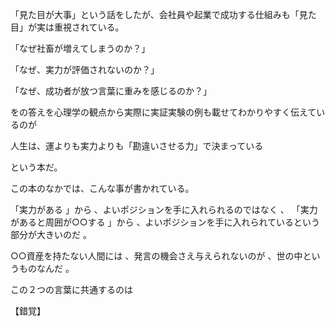 「見た目が大事」という話をしたが、会社員や起業で成功する仕組みも「見た目」が実は重視されている。


「なぜ社畜が増えてしまうのか？」


「なぜ、実力が評価されないのか？」


「なぜ、成功者が放つ言葉に重みを感じるのか？」





をの答えを心理学の観点から実際に実証実験の例も載せてわかりやすく伝えているのが


人生は、運よりも実力よりも「勘違いさせる力」で決まっている


という本だ。





この本のなかでは、こんな事が書かれている。





「実力がある 」から 、よいポジションを手に入れられるのではなく 、 「実力があると周囲が○○する 」から 、よいポジションを手に入れられているという部分が大きいのだ 。

○○資産を持たない人間には 、発言の機会さえ与えられないのが 、世の中というものなんだ 。


この２つの言葉に共通するのは

【錯覚】
